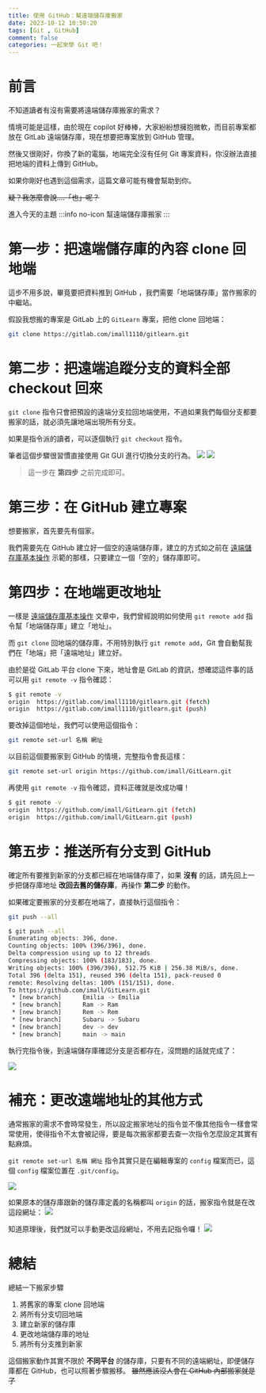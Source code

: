 ```yaml
---
title: 使用 GitHub：幫遠端儲存庫搬家
date: 2023-10-12 10:50:20
tags: [Git , GitHub]
comment: false
categories: 一起來學 Git 吧！
---
```

# 前言
不知道讀者有沒有需要將遠端儲存庫搬家的需求？

情境可能是這樣，由於現在 copilot 好棒棒，大家紛紛想擁抱微軟，而目前專案都放在 GitLab 遠端儲存庫，現在想要把專案放到 GitHub 管理。

然後又很剛好，你換了新的電腦，地端完全沒有任何 Git 專案資料，你沒辦法直接把地端的資料上傳到 GitHub。

如果你剛好也遇到這個需求，這篇文章可能有機會幫助到你。

~~疑？我怎麼會說....「也」呢？~~

進入今天的主題
:::info no-icon
幫遠端儲存庫搬家
:::
# 第一步：把遠端儲存庫的內容 clone 回地端

這步不用多說，畢竟要把資料推到 GitHub ，我們需要「地端儲存庫」當作搬家的中繼站。

假設我想搬的專案是 GitLab 上的 `GitLearn` 專案，把他 clone 回地端：

```sh
git clone https://gitlab.com/imall1110/gitlearn.git
```
# 第二步：把遠端追蹤分支的資料全部 checkout 回來
`git clone` 指令只會把預設的遠端分支拉回地端使用，不過如果我們每個分支都要搬家的話，就必須先讓地端出現所有分支。

如果是指令派的讀者，可以逐個執行 `git checkout` 指令。 

筆者這個步驟很習慣直接使用 Git GUI 進行切換分支的行為。
![](https://i.imgur.com/gViMK2j.png)
![](https://i.imgur.com/Cwd0DAp.png)


> 這一步在 **第四步** 之前完成即可。

# 第三步：在 GitHub 建立專案

想要搬家，首先要先有個家。

我們需要先在 GitHub 建立好一個空的遠端儲存庫，建立的方式如之前在 [遠端儲存庫基本操作](https://ithelp.ithome.com.tw/articles/10337536) 示範的那樣，只要建立一個「空的」儲存庫即可。


# 第四步：在地端更改地址
一樣是 [遠端儲存庫基本操作](https://ithelp.ithome.com.tw/articles/10337536) 文章中，我們曾經說明如何使用 `git remote add` 指令幫「地端儲存庫」建立「地址」。

而 `git clone` 回地端的儲存庫，不用特別執行 `git remote add`，Git 會自動幫我們在「地端」把「遠端地址」建立好。

由於是從 GitLab 平台 clone 下來，地址會是 GitLab 的資訊，想確認這件事的話可以用 `git remote -v` 指令確認：

```sh
$ git remote -v
origin  https://gitlab.com/imall1110/gitlearn.git (fetch)
origin  https://gitlab.com/imall1110/gitlearn.git (push)
```

要改掉這個地址，我們可以使用這個指令：
```sh
git remote set-url 名稱 網址
```

以目前這個要搬家到 GitHub 的情境，完整指令會長這樣：
```sh
git remote set-url origin https://github.com/imall/GitLearn.git
```


再使用 `git remote -v` 指令確認，資料正確就是改成功囉！
```sh
$ git remote -v
origin  https://github.com/imall/GitLearn.git (fetch)
origin  https://github.com/imall/GitLearn.git (push)
```

# 第五步：推送所有分支到 GitHub
確定所有要推到新家的分支都已經在地端儲存庫了，如果 **沒有** 的話，請先回上一步把儲存庫地址 **改回去舊的儲存庫**，再操作 **第二步** 的動作。


如果確定要搬家的分支都在地端了，直接執行這個指令：

```sh
git push --all
```


```sh
$ git push --all
Enumerating objects: 396, done.
Counting objects: 100% (396/396), done.
Delta compression using up to 12 threads
Compressing objects: 100% (183/183), done.
Writing objects: 100% (396/396), 512.75 KiB | 256.38 MiB/s, done.
Total 396 (delta 151), reused 396 (delta 151), pack-reused 0
remote: Resolving deltas: 100% (151/151), done.
To https://github.com/imall/GitLearn.git
 * [new branch]      Emilia -> Emilia
 * [new branch]      Ram -> Ram
 * [new branch]      Rem -> Rem
 * [new branch]      Subaru -> Subaru
 * [new branch]      dev -> dev
 * [new branch]      main -> main
```

執行完指令後，到遠端儲存庫確認分支是否都存在，沒問題的話就完成了：

![](https://i.imgur.com/QofQK6v.png)

# 補充：更改遠端地址的其他方式

通常搬家的需求不會時常發生，所以設定搬家地址的指令並不像其他指令一樣會常常使用，使得指令不太會被記得，要是每次搬家都要去查一次指令怎麼設定其實有點麻煩。

`git remote set-url 名稱 網址` 指令其實只是在編輯專案的 `config` 檔案而已，這個 `config` 檔案位置在 `.git/config`。

![](https://i.imgur.com/QNlmHJX.png)

如果原本的儲存庫跟新的儲存庫定義的名稱都叫 `origin` 的話，搬家指令就是在改這段網址：
![](https://i.imgur.com/ormtFBa.png)

知道原理後，我們就可以手動更改這段網址，不用去記指令囉！
![](https://i.imgur.com/JiWHt4X.png)


# 總結

總結一下搬家步驟
1. 將舊家的專案 clone 回地端
2. 將所有分支切回地端
3. 建立新家的儲存庫
4. 更改地端儲存庫的地址
5. 將所有分支推到新家

這個搬家動作其實不限於 **不同平台** 的儲存庫，只要有不同的遠端網址，即便儲存庫都在 GitHub，也可以照著步驟搬移。 ~~雖然應該沒人會在 GitHub 內部搬家就是了~~